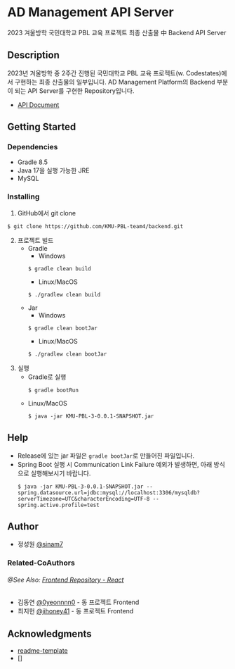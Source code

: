 # AD Management API Server

2023 겨울방학 국민대학교 PBL 교육 프로젝트 최종 산출물 中 Backend API Server

## Description

2023년 겨울방학 중 2주간 진행된 국민대학교 PBL 교육 프로젝트(w. Codestates)에서 구현하는 최종 산출물의 일부입니다.
AD Management Platform의 Backend 부분이 되는 API Server를 구현한 Repository입니다.
* [API Document](https://www.notion.so/b5cbae3b2d7c4db2af74add5ad36f161?v=0b1e0c8696a4442eb7fb4aa161375e5c)

## Getting Started

### Dependencies

* Gradle 8.5
* Java 17을 실행 가능한 JRE
* MySQL

### Installing

1. GitHub에서 git clone
```
$ git clone https://github.com/KMU-PBL-team4/backend.git
```

2. 프로젝트 빌드
   * Gradle
      * Windows
      ```
      $ gradle clean build
      ```
      * Linux/MacOS
      ```
      $ ./gradlew clean build
      ```
   * Jar
     * Windows
      ```
      $ gradle clean bootJar
      ```
      * Linux/MacOS
      ```
      $ ./gradlew clean bootJar
      ```
3. 실행
   * Gradle로 실행
     ```
     $ gradle bootRun
     ```
   * Linux/MacOS
     ```
     $ java -jar KMU-PBL-3-0.0.1-SNAPSHOT.jar
     ```

## Help
   * Release에 있는 jar 파일은 `gradle bootJar`로 만들어진 파일입니다.
   * Spring Boot 실행 시 Communication Link Failure 예외가 발생하면, 아래 방식으로 실행해보시기 바랍니다.
      ```
      $ java -jar KMU-PBL-3-0.0.1-SNAPSHOT.jar --spring.datasource.url=jdbc:mysql://localhost:3306/mysqldb?serverTimezone=UTC&characterEncoding=UTF-8 --spring.active.profile=test
      ```

## Author
   * 정성원 [@sinam7](https://github.com/sinam7)

### Related-CoAuthors
###### @See Also: [Frontend Repository - React](https://github.com/KMU-PBL-team4/front)
   * 김동연 [@0yeonnnn0](https://github.com/0yeonnnn0) - 동 프로젝트 Frontend
   * 최지헌 [@jihoney41](https://github.com/jihoney41) - 동 프로젝트 Frontend

## Acknowledgments
* [readme-template](https://gist.github.com/DomPizzie/7a5ff55ffa9081f2de27c315f5018afc)
* []